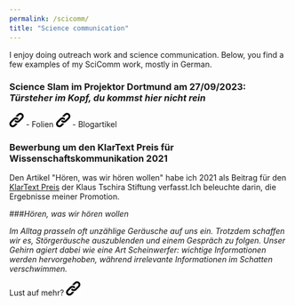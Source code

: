 ```yaml
---
permalink: /scicomm/
title: "Science communication"
---
```


I enjoy doing outreach work and science communication. Below, you find a few examples of my SciComm work, mostly in German. 

### Science Slam im Projektor Dortmund am 27/09/2023: *Türsteher im Kopf, du kommst hier nicht rein*

[![button](/images/icon_link.png)](https://ocfromthefuture.ifado.de:8081/owncloud/index.php/s/DfBWzPGznbqJwLC) - Folien
[![button](/images/icon_link.png)](https://www.ifado.de/de/newsroom/news/wissenschaft-mit-humor-science-slam-2023) - Blogartikel

### Bewerbung um den KlarText Preis für Wissenschaftskommunikation 2021

Den Artikel "Hören, was wir hören wollen" habe ich 2021 als Beitrag für den [KlarText Preis](https://klartext-preis.de/) der Klaus Tschira Stiftung verfasst.Ich beleuchte darin, die Ergebnisse meiner Promotion. 

###*Hören, was wir hören wollen*

*Im Alltag prasseln oft unzählige Geräusche auf uns ein. Trotzdem schaffen wir es, Störgeräusche auszublenden und einem Gespräch zu folgen. Unser Gehirn agiert dabei wie eine Art Scheinwerfer: wichtige Informationen werden hervorgehoben, während irrelevante Informationen im Schatten verschwimmen.*

Lust auf mehr? [![button](/images/icon_link.png)](https://scilogs.spektrum.de/klartext/horen/)        


